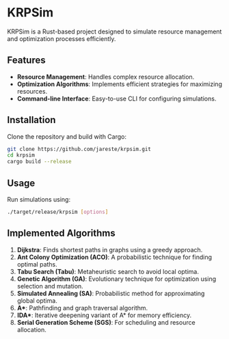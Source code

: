 # KRPSim

KRPSim is a Rust-based project designed to simulate resource management and optimization processes efficiently.

## Features
- **Resource Management**: Handles complex resource allocation.
- **Optimization Algorithms**: Implements efficient strategies for maximizing resources.
- **Command-line Interface**: Easy-to-use CLI for configuring simulations.

## Installation
Clone the repository and build with Cargo:
```bash
git clone https://github.com/jareste/krpsim.git
cd krpsim
cargo build --release
```

## Usage
Run simulations using:
```bash
./target/release/krpsim [options]
```

## Implemented Algorithms
1. **Dijkstra**: Finds shortest paths in graphs using a greedy approach.
2. **Ant Colony Optimization (ACO)**: A probabilistic technique for finding optimal paths.
3. **Tabu Search (Tabu)**: Metaheuristic search to avoid local optima.
4. **Genetic Algorithm (GA)**: Evolutionary technique for optimization using selection and mutation.
5. **Simulated Annealing (SA)**: Probabilistic method for approximating global optima.
6. **A\***: Pathfinding and graph traversal algorithm.
7. **IDA\***: Iterative deepening variant of A* for memory efficiency.
8. **Serial Generation Scheme (SGS)**: For scheduling and resource allocation.
